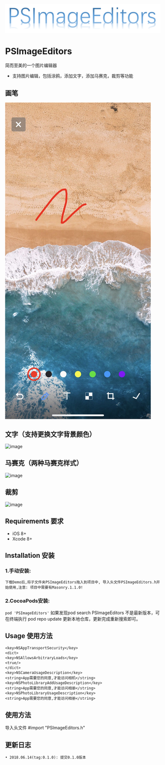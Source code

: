 <p align="center" >
  <img src="http://github.com/paintingStyle/PSImageEditors/raw/master/Screenshot/logo.png" alt="PSImageEditors" title="PSImageEditors">
</p>


# PSImageEditors
简而至美的一个图片编辑器
- 支持图片编辑，包括涂鸦，添加文字，添加马赛克，裁剪等功能

## 画笔
![image](https://github.com/paintingStyle/PSImageEditors/blob/master/Screenshot/1.jpg)

## 文字（支持更换文字背景颜色）
![image](http://github.com/paintingStyle/PSImageEditors/raw/master/Screenshot/2.png)

## 马赛克（两种马赛克样式）
![image](http://github.com/paintingStyle/PSImageEditors/raw/master/Screenshot/3.png)

## 裁剪
![image](http://github.com/paintingStyle/PSImageEditors/raw/master/Screenshot/4.png)

## Requirements 要求
* iOS 8+
* Xcode 8+

## Installation 安装
### 1.手动安装:
`下载Demo后,将子文件夹PSImageEditors拖入到项目中, 导入头文件PSImageEditors.h开始使用,注意: 项目中需要有Masonry.1.1.0!`
### 2.CocoaPods安装:
`pod 'PSImageEditors'`
如果发现pod search PSImageEditors 不是最新版本，可在终端执行 pod repo update 更新本地仓库，更新完成重新搜索即可。

## Usage 使用方法

````
<key>NSAppTransportSecurity</key>
<dict>
<key>NSAllowsArbitraryLoads</key>
<true/>
</dict>
<key>NSCameraUsageDescription</key>
<string>App需要您的同意,才能访问相机</string>
<key>NSPhotoLibraryAddUsageDescription</key>
<string>App需要您的同意,才能访问相册</string>
<key>NSPhotoLibraryUsageDescription</key>
<string>App需要您的同意,才能访问相册</string>
````

## 使用方法

导入头文件 #import "PSImageEditors.h"

## 更新日志
```
• 2018.06.14(tag:0.1.0): 提交0.1.0版本
```
